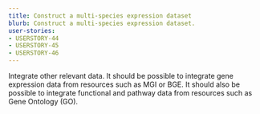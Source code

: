 ```yaml
---
title: Construct a multi-species expression dataset
blurb: Construct a multi-species expression dataset.
user-stories:
- USERSTORY-44
- USERSTORY-45
- USERSTORY-46
---
```

Integrate other relevant data. It should be possible to integrate gene
expression data from resources such as MGI or BGE. It should also be
possible to integrate functional and pathway data from resources such
as Gene Ontology (GO).
